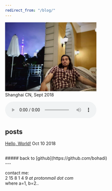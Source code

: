 ```yaml
---
redirect_from: "/blog/"
---
```


<img src="./get/hello.jpg" width="300"><br>
Shanghai CN, Sept 2018

<audio width="400" height="40" controls controlsList="nodownload">
  <source src="./get/noodle.mp3" type="audio/mpeg">
</audio>

## posts
[Hello, World!](./blog/hello/) Oct 10 2018<br>


<br>
##### back to [github](https://github.com/bohadi)<br>
---

contact me:<br>
2 15 8 1 4 9 <i> at protonmail dot com </i><br>
where a=1, b=2..<br>


<script async src="https://www.googletagmanager.com/gtag/js?id=UA-106946514-1"></script>
<script>
  window.dataLayer = window.dataLayer || [];
  function gtag(){dataLayer.push(arguments)};
  gtag('js', new Date());
  gtag('config', 'UA-106946514-1');
</script>
<meta http-equiv="Cache-Control" content="no-cache, no-store, must-revalidate">
<meta http-equiv="Pragma" content="no-cache">
<meta http-equiv="Expires" content="0">
